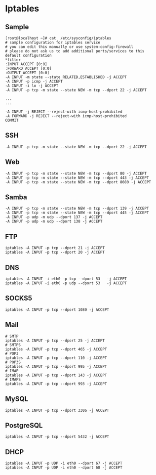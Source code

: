 Iptables
=====

Sample
----
	[root@localhost ~]# cat  /etc/sysconfig/iptables
	# sample configuration for iptables service
	# you can edit this manually or use system-config-firewall
	# please do not ask us to add additional ports/services to this default configuration
	*filter
	:INPUT ACCEPT [0:0]
	:FORWARD ACCEPT [0:0]
	:OUTPUT ACCEPT [0:0]
	-A INPUT -m state --state RELATED,ESTABLISHED -j ACCEPT
	-A INPUT -p icmp -j ACCEPT
	-A INPUT -i lo -j ACCEPT
	-A INPUT -p tcp -m state --state NEW -m tcp --dport 22 -j ACCEPT

	...
	...

	-A INPUT -j REJECT --reject-with icmp-host-prohibited
	-A FORWARD -j REJECT --reject-with icmp-host-prohibited
	COMMIT

SSH
-----
	-A INPUT -p tcp -m state --state NEW -m tcp --dport 22 -j ACCEPT

Web
-----
	-A INPUT -p tcp -m state --state NEW -m tcp --dport 80 -j ACCEPT
	-A INPUT -p tcp -m state --state NEW -m tcp --dport 443 -j ACCEPT
	-A INPUT -p tcp -m state --state NEW -m tcp --dport 8080 -j ACCEPT
	
Samba
-----
	-A INPUT -p tcp -m state --state NEW -m tcp --dport 139 -j ACCEPT
	-A INPUT -p tcp -m state --state NEW -m tcp --dport 445 -j ACCEPT
	-A INPUT -p udp -m udp --dport 137 -j ACCEPT
	-A INPUT -p udp -m udp --dport 138 -j ACCEPT

FTP
-----

	iptables -A INPUT -p tcp --dport 21 -j ACCEPT
	iptables -A INPUT -p tcp --dport 20 -j ACCEPT
			
DNS
-----

	iptables -A INPUT -i eth0 -p tcp --dport 53   -j ACCEPT
	iptables -A INPUT -i eth0 -p udp --dport 53   -j ACCEPT

SOCKS5
-----
	iptables -A INPUT -p tcp --dport 1080 -j ACCEPT

Mail
-----
	# SMTP
	iptables -A INPUT -p tcp --dport 25 -j ACCEPT
	# SMTPS
	iptables -A INPUT -p tcp --dport 465 -j ACCEPT
	# POP3
	iptables -A INPUT -p tcp --dport 110 -j ACCEPT
	# POP3S
	iptables -A INPUT -p tcp --dport 995 -j ACCEPT
	# IMAP
	iptables -A INPUT -p tcp --dport 143 -j ACCEPT
	# IMAPS
	iptables -A INPUT -p tcp --dport 993 -j ACCEPT
			
MySQL
-----

	iptables -A INPUT -p tcp --dport 3306 -j ACCEPT
			
PostgreSQL
-----

	iptables -A INPUT -p tcp --dport 5432 -j ACCEPT
	
DHCP
-----
	iptables -A INPUT -p UDP -i eth0 --dport 67 -j ACCEPT
	iptables -A INPUT -p UDP -i eth0 --dport 68 -j ACCEPT